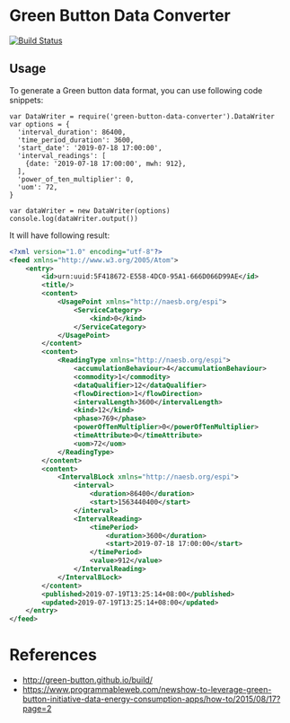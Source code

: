 # Green Button Data Converter

[![Build Status](https://travis-ci.org/peter279k/green-button-converter.svg?branch=master)](https://travis-ci.org/peter279k/green-button-converter)

## Usage
To generate a Green button data format, you can use following code snippets:

```JS
var DataWriter = require('green-button-data-converter').DataWriter
var options = {
  'interval_duration': 86400,
  'time_period_duration': 3600,
  'start_date': '2019-07-18 17:00:00',
  'interval_readings': [
    {date: '2019-07-18 17:00:00', mwh: 912},
  ],
  'power_of_ten_multiplier': 0,
  'uom': 72,
}

var dataWriter = new DataWriter(options)
console.log(dataWriter.output())
```

It will have following result:

```XML
<?xml version="1.0" encoding="utf-8"?>
<feed xmlns="http://www.w3.org/2005/Atom">
    <entry>
        <id>urn:uuid:5F418672-E558-4DC0-95A1-666D066D99AE</id>
        <title/>
        <content>
            <UsagePoint xmlns="http://naesb.org/espi">
                <ServiceCategory>
                    <kind>0</kind>
                </ServiceCategory>
            </UsagePoint>
        </content>
        <content>
            <ReadingType xmlns="http://naesb.org/espi">
                <accumulationBehaviour>4</accumulationBehaviour>
                <commodity>1</commodity>
                <dataQualifier>12</dataQualifier>
                <flowDirection>1</flowDirection>
                <intervalLength>3600</intervalLength>
                <kind>12</kind>
                <phase>769</phase>
                <powerOfTenMultiplier>0</powerOfTenMultiplier>
                <timeAttribute>0</timeAttribute>
                <uom>72</uom>
            </ReadingType>
        </content>
        <content>
            <IntervalBLock xmlns="http://naesb.org/espi">
                <interval>
                    <duration>86400</duration>
                    <start>1563440400</start>
                </interval>
                <IntervalReading>
                    <timePeriod>
                        <duration>3600</duration>
                        <start>2019-07-18 17:00:00</start>
                    </timePeriod>
                    <value>912</value>
                </IntervalReading>
            </IntervalBLock>
        </content>
        <published>2019-07-19T13:25:14+08:00</published>
        <updated>2019-07-19T13:25:14+08:00</updated>
    </entry>
</feed>
```

# References
- http://green-button.github.io/build/
- https://www.programmableweb.com/newshow-to-leverage-green-button-initiative-data-energy-consumption-apps/how-to/2015/08/17?page=2
